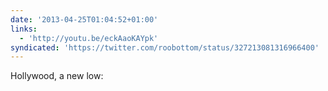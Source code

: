 ```yaml
---
date: '2013-04-25T01:04:52+01:00'
links:
  - 'http://youtu.be/eckAaoKAYpk'
syndicated: 'https://twitter.com/roobottom/status/327213081316966400'
---
```

Hollywood, a new low: 
